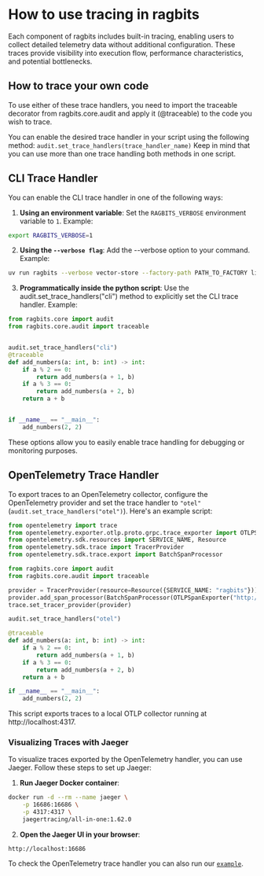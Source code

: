 # How to use tracing in ragbits

Each component of ragbits includes built-in tracing, enabling users to collect detailed telemetry data
without additional configuration. These traces provide visibility into execution flow, performance characteristics,
and potential bottlenecks.


## How to trace your own code
To use either of these trace handlers, you need to import the traceable decorator from ragbits.core.audit
and apply it (@traceable) to the code you wish to trace.

You can enable the desired trace handler in your script using the following method:
```audit.set_trace_handlers(trace_handler_name)```
Keep in mind that you can use more than one trace handling both methods in one script.

## CLI Trace Handler
You can enable the CLI trace handler in one of the following ways:

1. **Using an environment variable**:
   Set the `RAGBITS_VERBOSE` environment variable to `1`.
   Example:
```bash
export RAGBITS_VERBOSE=1
```
2. **Using the `--verbose flag`**:
   Add the --verbose option to your command.
   Example:
```bash
uv run ragbits --verbose vector-store --factory-path PATH_TO_FACTORY list
```
3. **Programmatically inside the python script**:
   Use the audit.set_trace_handlers("cli") method to explicitly set the CLI trace handler.
   Example:
```python
from ragbits.core import audit
from ragbits.core.audit import traceable


audit.set_trace_handlers("cli")
@traceable
def add_numbers(a: int, b: int) -> int:
    if a % 2 == 0:
        return add_numbers(a + 1, b)
    if a % 3 == 0:
        return add_numbers(a + 2, b)
    return a + b


if __name__ == "__main__":
    add_numbers(2, 2)
```
These options allow you to easily enable trace handling for debugging or monitoring purposes.

## OpenTelemetry Trace Handler
To export traces to an OpenTelemetry collector, configure the OpenTelemetry provider
and set the trace handler to `"otel"` (`audit.set_trace_handlers("otel")`). Here's an example script:

```python
from opentelemetry import trace
from opentelemetry.exporter.otlp.proto.grpc.trace_exporter import OTLPSpanExporter
from opentelemetry.sdk.resources import SERVICE_NAME, Resource
from opentelemetry.sdk.trace import TracerProvider
from opentelemetry.sdk.trace.export import BatchSpanProcessor

from ragbits.core import audit
from ragbits.core.audit import traceable

provider = TracerProvider(resource=Resource({SERVICE_NAME: "ragbits"}))
provider.add_span_processor(BatchSpanProcessor(OTLPSpanExporter("http://localhost:4317", insecure=True)))
trace.set_tracer_provider(provider)

audit.set_trace_handlers("otel")

@traceable
def add_numbers(a: int, b: int) -> int:
    if a % 2 == 0:
        return add_numbers(a + 1, b)
    if a % 3 == 0:
        return add_numbers(a + 2, b)
    return a + b

if __name__ == "__main__":
    add_numbers(2, 2)
```
This script exports traces to a local OTLP collector running at http://localhost:4317.

### Visualizing Traces with Jaeger
To visualize traces exported by the OpenTelemetry handler, you can use Jaeger.
Follow these steps to set up Jaeger:

1. **Run Jaeger Docker container**:
```bash
docker run -d --rm --name jaeger \
    -p 16686:16686 \
    -p 4317:4317 \
    jaegertracing/all-in-one:1.62.0
```
2. **Open the Jaeger UI in your browser**:

```
http://localhost:16686
```
To check the OpenTelemetry trace handler you can also run our 
[```example```](https://github.com/deepsense-ai/ragbits/blob/main/examples/document-search/otel.py).
